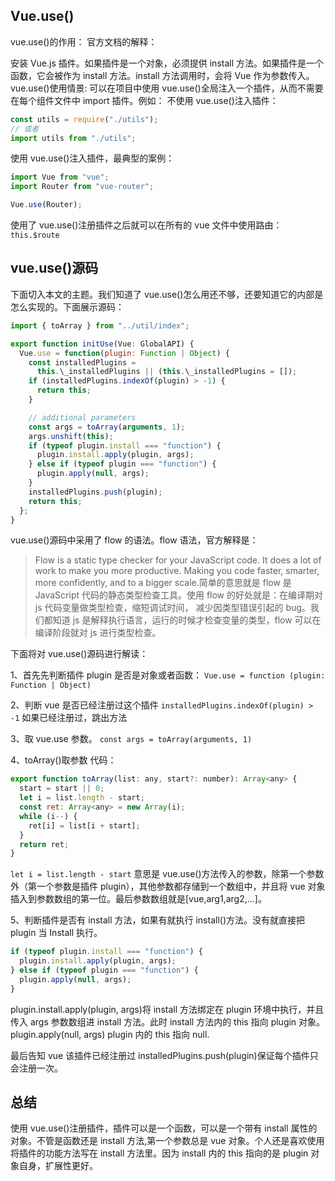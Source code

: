 ## Vue.use()

vue.use()的作用：
官方文档的解释：

安装 Vue.js 插件。如果插件是一个对象，必须提供 install 方法。如果插件是一个函数，它会被作为 install 方法。install 方法调用时，会将 Vue 作为参数传入。
vue.use()使用情景:
可以在项目中使用 vue.use()全局注入一个插件，从而不需要在每个组件文件中 import 插件。例如：
不使用 vue.use()注入插件：

```js
const utils = require("./utils");
// 或者
import utils from "./utils";
```

使用 vue.use()注入插件，最典型的案例：

```js
import Vue from "vue";
import Router from "vue-router";

Vue.use(Router);
```

使用了 vue.use()注册插件之后就可以在所有的 vue 文件中使用路由：`this.$route`

## vue.use()源码

下面切入本文的主题。我们知道了 vue.use()怎么用还不够，还要知道它的内部是怎么实现的。下面展示源码：

```js
import { toArray } from "../util/index";

export function initUse(Vue: GlobalAPI) {
  Vue.use = function(plugin: Function | Object) {
    const installedPlugins =
      this.\_installedPlugins || (this.\_installedPlugins = []);
    if (installedPlugins.indexOf(plugin) > -1) {
      return this;
    }

    // additional parameters
    const args = toArray(arguments, 1);
    args.unshift(this);
    if (typeof plugin.install === "function") {
      plugin.install.apply(plugin, args);
    } else if (typeof plugin === "function") {
      plugin.apply(null, args);
    }
    installedPlugins.push(plugin);
    return this;
  };
}
```

vue.use()源码中采用了 flow 的语法。flow 语法，官方解释是：

> Flow is a static type checker for your JavaScript code. It does a lot of work to make you more productive. Making you code faster, smarter, more confidently, and to a bigger scale.简单的意思就是 flow 是 JavaScript 代码的静态类型检查工具。使用 flow 的好处就是：在编译期对 js 代码变量做类型检查，缩短调试时间， 减少因类型错误引起的 bug。我们都知道 js 是解释执行语言，运行的时候才检查变量的类型，flow 可以在编译阶段就对 js 进行类型检查。

下面将对 vue.use()源码进行解读：

1、首先先判断插件 plugin 是否是对象或者函数：
`Vue.use = function (plugin: Function | Object)`

2、判断 vue 是否已经注册过这个插件
`installedPlugins.indexOf(plugin) > -1`
如果已经注册过，跳出方法

3、取 vue.use 参数。
`const args = toArray(arguments, 1)`

4、toArray()取参数
代码：

```js
export function toArray(list: any, start?: number): Array<any> {
  start = start || 0;
  let i = list.length - start;
  const ret: Array<any> = new Array(i);
  while (i--) {
    ret[i] = list[i + start];
  }
  return ret;
}
```

`let i = list.length - start` 意思是 vue.use()方法传入的参数，除第一个参数外（第一个参数是插件 plugin），其他参数都存储到一个数组中，并且将 vue 对象插入到参数数组的第一位。最后参数数组就是[vue,arg1,arg2,...]。

5、判断插件是否有 install 方法，如果有就执行 install()方法。没有就直接把 plugin 当 Install 执行。

```js
if (typeof plugin.install === "function") {
  plugin.install.apply(plugin, args);
} else if (typeof plugin === "function") {
  plugin.apply(null, args);
}
```

plugin.install.apply(plugin, args)将 install 方法绑定在 plugin 环境中执行，并且传入 args 参数数组进 install 方法。此时 install 方法内的 this 指向 plugin 对象。plugin.apply(null, args) plugin 内的 this 指向 null.

最后告知 vue 该插件已经注册过 installedPlugins.push(plugin)保证每个插件只会注册一次。

## 总结

使用 vue.use()注册插件，插件可以是一个函数，可以是一个带有 install 属性的对象。不管是函数还是 install 方法,第一个参数总是 vue 对象。个人还是喜欢使用将插件的功能方法写在 install 方法里。因为 install 内的 this 指向的是 plugin 对象自身，扩展性更好。
